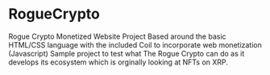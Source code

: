 # RogueCrypto
Rogue Crypto Monetized Website Project
Based around the basic HTML/CSS language with the included Coil to incorporate web monetization (Javascript)
Sample project to test what The Rogue Crypto can do as it develops its ecosystem which is orginally looking at NFTs on XRP. 
